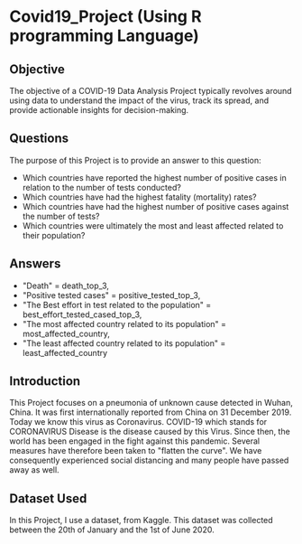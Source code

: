 # Covid19_Project (Using R programming Language)
## Objective
The objective of a COVID-19 Data Analysis Project typically revolves around using data to understand the impact of the virus, track its spread, and provide actionable insights for decision-making.

## Questions
The purpose of this Project is to provide an answer to this question: 
- Which countries have reported the highest number of positive cases in relation to the number of tests conducted?
- Which countries have had the highest fatality (mortality) rates?
- Which countries have had the highest number of positive cases against the number of tests?
- Which countries were ultimately the most and least affected related to their population?

## Answers
- "Death" = death_top_3,
- "Positive tested cases" = positive_tested_top_3,
- "The Best effort in test related to the population" = best_effort_tested_cased_top_3,
- "The most affected country related to its population" = most_affected_country,
- "The least affected country related to its population" = least_affected_country

## Introduction
This Project focuses on a pneumonia of unknown cause detected in Wuhan, China. It was first internationally reported from China on 31 December 2019. Today we know this virus as Coronavirus. COVID-19 which stands for CORONAVIRUS Disease is the disease caused by this Virus. Since then, the world has been engaged in the fight against this pandemic. Several measures have therefore been taken to "flatten the curve". We have consequently experienced social distancing and many people have passed away as well.

## Dataset Used 
In this Project, I use a dataset, from Kaggle. This dataset was collected between the 20th of January and the 1st of June 2020.
